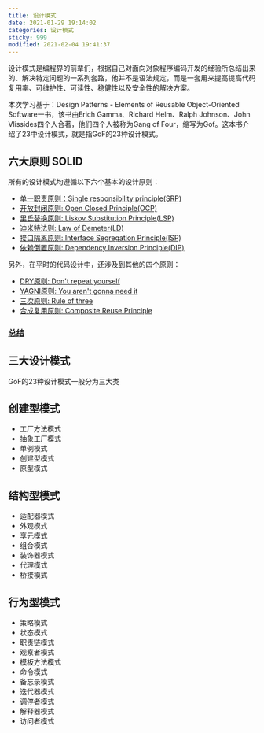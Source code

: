 ```yaml
---
title: 设计模式
date: 2021-01-29 19:14:02
categories: 设计模式
sticky: 999
modified: 2021-02-04 19:41:37
---
```


设计模式是编程界的前辈们，根据自己对面向对象程序编码开发的经验所总结出来的、解决特定问题的一系列套路，他并不是语法规定，而是一套用来提高提高代码复用率、可维护性、可读性、稳健性以及安全性的解决方案。

<!-- more -->
本次学习基于：Design Patterns - Elements of Reusable Object-Oriented Software一书，该书由Erich Gamma、Richard Helm、Ralph Johnson、John Vlissides四个人合著，他们四个人被称为Gang of Four，缩写为Gof。这本书介绍了23中设计模式，就是指GoF的23种设计模式。

## 六大原则 SOLID

所有的设计模式均遵循以下六个基本的设计原则：

* [单一职责原则：Single responsibility principle(SRP)](./Design-principles/SRP.md)
* [开放封闭原则: Open Closed Principle(OCP)](./Design-principles/OCP.md)
* [里氏替换原则: Liskov Substitution Principle(LSP)](./Design-principles/LSP.md)
* [迪米特法则: Law of Demeter(LD)](./Design-principles/LD.md)
* [接口隔离原则: Interface Segregation Principle(ISP)](./Design-principles/ISP.md)
* [依赖倒置原则: Dependency Inversion Principle(DIP)](./Design-principles/DIP.md)
  
另外，在平时的代码设计中，还涉及到其他的四个原则：

* [DRY原则: Don't repeat yourself](./Design-principles/DRY.md)
* [YAGNI原则:  You aren't gonna need it](./Design-principles/YAGNI.md)
* [三次原则: Rule of three](./Design-principles/ROT.md)
* [合成复用原则: Composite Reuse Principle](./Design-principles/CRP.md)

### [总结](./Design-principles/summary.md)

## 三大设计模式

GoF的23种设计模式一般分为三大类

## 创建型模式

* 工厂方法模式
* 抽象工厂模式
* 单例模式
* 创建型模式
* 原型模式

## 结构型模式

* 适配器模式
* 外观模式
* 享元模式
* 组合模式
* 装饰器模式
* 代理模式
* 桥接模式

## 行为型模式

* 策略模式
* 状态模式
* 职责链模式
* 观察者模式
* 模板方法模式
* 命令模式
* 备忘录模式
* 迭代器模式
* 调停者模式
* 解释器模式
* 访问者模式
